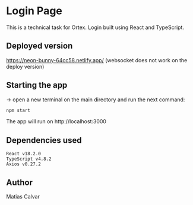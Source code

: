 # Login Page

This is a technical task for Ortex.
Login built using React and TypeScript.

## Deployed version
https://neon-bunny-64cc58.netlify.app/
(websocket does not work on the deploy version)

## Starting the app

-> open a new terminal on the main directory and run the next command:

```bash
npm start
```
The app will run on http://localhost:3000 
## Dependencies used

```
React v18.2.0
TypeScript v4.8.2
Axios v0.27.2
```

## Author
Matias Calvar
